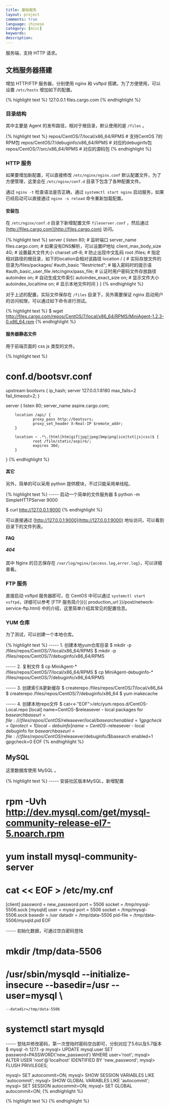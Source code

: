 ```yaml
---
title: 基础服务
layout: project
comments: true
language: chinese
category: [misc]
keywords:
description:
---
```


服务端，支持 HTTP 请求。

## 文档服务器搭建

增加 HTTP/FTP 服务器，分别使用 nginx 和 vsftpd 搭建。为了方便使用，可以设置 `/etc/hosts` 增加如下的配置。

{% highlight text %}
127.0.0.1  files.cargo.com
{% endhighlight %}

### 目录结构

其中主要是 Agent 的发布路径，相对于根目录，默认使用的是 `/files` 。

{% highlight text %}
repos/CentOS/7/local/x86_64/RPMS            # 支持CentOS 7的RPM包
repos/CentOS/7/debuginfo/x86_64/RPMS        # 对应的debuginfo包
repos/CentOS/7/src/x86_64/RPMS              # 对应的源码包
{% endhighlight %}

### HTTP 服务

如果要增加新配置，可以直接修改 `/etc/nginx/nginx.conf` 默认配置文件，为了方便管理，这里会在 `/etc/nginx/conf.d` 目录下包含了各种配置文件。

通过 `nginx -t` 检查语法是否正确，通过 `systemctl start nginx` 启动服务，如果已经启动可以直接通过 `nginx -s reload` 命令重新加载配置。

#### 安装包

在 `/etc/nginx/conf.d` 目录下新增配置文件 `fileserver.conf` ，然后通过 [http://files.cargo.com](http://files.cargo.com) 访问。

{% highlight text %}
server {
	listen 80;                       # 监听端口
	server_name files.cargo.com;     # 如果没有DNS解析，可以设置IP地址
	client_max_body_size 4G;         # 设置最大文件大小
	charset utf-8;                   # 防止出现中文乱码
	root /files;            # 指定相对路径的根目录，如下的location会相对该路径
	location / {                     # 实际存放文件的目录为/files/packages/
		#auth_basic "Restricted"; # 输入密码时的提示语
		#auth_basic_user_file /etc/nginx/pass_file; # 认证时用户密码文件存放路径
		autoindex on;            # 自动生成文件索引
		autoindex_exact_size on; # 显示文件大小
		autoindex_localtime on;  # 显示本地文件时间
	}
}
{% endhighlight %}

对于上述的配置，实际文件保存在 `/files` 目录下，另外需要保证 nginx 启动用户的访问权限，可以通过如下命令进行测试。

{% highlight text %}
$ wget http://files.cargo.com/repos/CentOS/7/local/x86_64/RPMS/MiniAgent-1.2.3-0.x86_64.rpm
{% endhighlight %}

#### 服务器静态文件

用于前端页面的 css js 类型的文件。

{% highlight text %}
# conf.d/bootsvr.conf
upstream bootsvrs {
        ip_hash;
        server 127.0.0.1:8180 max_fails=2 fail_timeout=2;
}

server {
        listen 80;
        server_name aspire.cargo.com;

        location /api/ {
                proxy_pass http://bootsvrs; 
                proxy_set_header X-Real-IP $remote_addr;
        }

        location ~ .*\.(html|htm|gif|jpg|jpeg|bmp|png|ico|txt|js|css)$ {   
                root /file/static/aspire/;
                expires 30d;
        } 
}
{% endhighlight %}


#### 其它

另外，简单的可以采用 python 提供模块，不过只能采用单线程。

{% highlight text %}
----- 启动一个简单的文件服务器
$ python -m SimpleHTTPServer 9000

$ curl http://127.0.0.1:9000
{% endhighlight %}

可以直接通过 [http://127.0.0.1:9000](http://127.0.0.1:9000) 地址访问，可以看到目录下的文件列表。

#### FAQ

##### 404

其中 Nginx 的日志保存在 `/var/log/nginx/{access.log,error.log}`，可以详细查看。


### FTP 服务

直接启动 vsftpd 服务器即可，在 CentOS 中可以通过 `systemctl start vsftpd`，详细可以参考 [FTP 服务简介]({{ production_url }}/post/network-service-ftp.html) 中的介绍，这里简单介绍其常见的配置信息。


### YUM 仓库

为了测试，可以创建一个本地仓库。

{% highlight text %}
----- 1. 创建本地yum仓库目录
$ mkdir -p /files/repos/CentOS/7/local/x86_64/RPMS
$ mkdir -p /files/repos/CentOS/7/debuginfo/x86_64/RPMS

----- 2. 复制文件
$ cp MiniAgent-* /files/repos/CentOS/7/local/x86_64/RPMS
$ cp MiniAgent-debuginfo-* /files/repos/CentOS/7/debuginfo/x86_64/RPMS

----- 3. 创建索引&更新缓存
$ createrepo /files/repos/CentOS/7/local/x86_64
$ createrepo /files/repos/CentOS/7/debuginfo/x86_64
$ yum makecache

----- 4. 创建本地repo文件
$ cat<<-"EOF">/etc/yum.repos.d/CentOS-Local.repo
[local]
name=CentOS-$releasever - local packages for $basearch
baseurl=file:///files/repos/CentOS/$releasever/local/$basearch
enabled=1
gpgcheck=0
protect=1
[local-debuinfo]
name=CentOS-$releasever - local debuginfo for $basearch
baseurl=file:///files/repos/CentOS/$releasever/debuginfo/$basearch
enabled=1
gpgcheck=0
EOF
{% endhighlight %}


## MySQL

这里数据库使用 MySQL 。

{% highlight text %}
----- 安装社区版本MySQL，新增配置
# rpm -Uvh http://dev.mysql.com/get/mysql-community-release-el7-5.noarch.rpm
# yum install mysql-community-server
# cat << EOF > /etc/my.cnf
[client]
password        = new_password
port            = 5506
socket          = /tmp/mysql-5506.sock
[mysqld]
user            = mysql
port            = 5506
socket          = /tmp/mysql-5506.sock
basedir         = /usr
datadir         = /tmp/data-5506
pid-file        = /tmp/data-5506/mysqld.pid
EOF

----- 初始化数据，可通过空白密码登陆
# mkdir /tmp/data-5506
# /usr/sbin/mysqld --initialize-insecure --basedir=/usr --user=mysql \
    --datadir=/tmp/data-5506
# systemctl start mysqld

----- 登陆并修改密码，第一次登陆时密码空白即可，分别对应了5.6以及5.7版本
$ mysql -h 127.1 -p
mysql> UPDATE mysql.user SET password=PASSWORD('new_password') WHERE user='root';
mysql> ALTER USER 'root'@'localhost' IDENTIFIED BY 'new_password';
mysql> FLUSH PRIVILEGES;

mysql> SET autocommit=ON;
mysql> SHOW SESSION VARIABLES LIKE 'autocommit';
mysql> SHOW GLOBAL VARIABLES LIKE 'autocommit';
mysql> SET SESSION autocommit=ON;
mysql> SET GLOBAL autocommit=ON;
{% endhighlight %}


<!--
### 后台服务搭建

这里基于 Flask 和 MySQL 搭建后台服务器。
-->

{% highlight text %}
{% endhighlight %}
